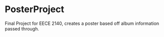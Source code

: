 # PosterProject
Final Project for EECE 2140, creates a poster based off album information passed through.
